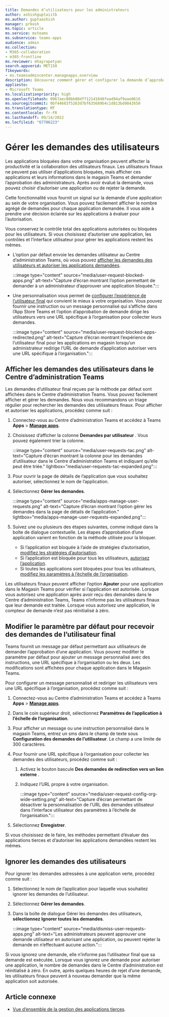 ```yaml
---
title: Demandes d’utilisateurs pour les administrateurs
author: ashishguptaiitb
ms.author: guptaashish
manager: prkosh
ms.topic: article
ms.service: msteams
ms.subservice: teams-apps
audience: admin
ms.collection:
- M365-collaboration
- m365-frontline
ms.reviewer: mhayrapetyan
search.appverid: MET150
f1keywords:
- ms.teamsadmincenter.manageapps.overview
description: Découvrez comment gérer et configurer la demande d’approbation des applications bloquées dans une organisation par l’utilisateur final.
appliesto:
- Microsoft Teams
ms.localizationpriority: high
ms.openlocfilehash: 0967aec80bb88dff12141040fead94af9aae0616
ms.sourcegitcommit: 0bf44683f5263d7bf635689b4c1d813bd9842650
ms.translationtype: MT
ms.contentlocale: fr-FR
ms.lasthandoff: 09/14/2022
ms.locfileid: "67706223"
---
```

# <a name="manage-user-requests"></a>Gérer les demandes des utilisateurs

Les applications bloquées dans votre organisation peuvent affecter la productivité et la collaboration des utilisateurs finaux. Les utilisateurs finaux ne peuvent pas utiliser d’applications bloquées, mais afficher ces applications et leurs informations dans le magasin Teams et demander l’approbation des administrateurs. Après avoir évalué la demande, vous pouvez choisir d’autoriser une application ou de rejeter la demande.

Cette fonctionnalité vous fournit un signal sur la demande d’une application au sein de votre organisation. Vous pouvez facilement afficher le nombre agrégé de demandes pour chaque application demandée. Il vous aide à prendre une décision éclairée sur les applications à évaluer pour l’autorisation.

Vous conservez le contrôle total des applications autorisées ou bloquées pour les utilisateurs. Si vous choisissez d’autoriser une application, les contrôles et l’interface utilisateur pour gérer les applications restent les mêmes.

* L’option par défaut envoie les demandes utilisateur au Centre d’administration Teams, où vous pouvez [afficher les demandes des utilisateurs et autoriser les applications demandées](#view-user-requests-in-teams-admin-center).

   :::image type="content" source="media/user-request-blocked-apps.png" alt-text="Capture d’écran montrant l’option permettant de demander à un administrateur d’approuver une application bloquée.":::

* Une personnalisation vous permet de [configurer l’expérience de l’utilisateur final](#modify-the-default-setting-to-receive-end-user-requests) qui convient le mieux à votre organisation. Vous pouvez fournir une instruction ou un message personnalisé qui s’affiche dans l’App Store Teams et l’option d’approbation de demande dirige les utilisateurs vers une URL spécifique à l’organisation pour collecter leurs demandes.

   :::image type="content" source="media/user-request-blocked-apps-redirected.png" alt-text="Capture d’écran montrant l’expérience de l’utilisateur final pour les applications en magasin lorsqu’un administrateur redirige l’URL de demande d’application autoriser vers une URL spécifique à l’organisation.":::

## <a name="view-user-requests-in-teams-admin-center"></a>Afficher les demandes des utilisateurs dans le Centre d’administration Teams

Les demandes d’utilisateur final reçues par la méthode par défaut sont affichées dans le Centre d’administration Teams. Vous pouvez facilement afficher et gérer les demandes. Nous vous recommandons un triage régulier pour rechercher les demandes des utilisateurs finaux. Pour afficher et autoriser les applications, procédez comme suit :

1. Connectez-vous au Centre d’administration Teams et accédez à Teams **Apps** > [**Manage apps**](https://admin.teams.microsoft.com/policies/manage-apps).

1. Choisissez d’afficher la colonne **Demandes par utilisateur** . Vous pouvez également trier la colonne.

   :::image type="content" source="media/user-requests-tac.png" alt-text="Capture d’écran montrant la colonne pour les demandes d’utilisateur dans le Centre d’administration Teams et indiquant qu’elle peut être triée." lightbox="media/user-requests-tac-expanded.png":::

1. Pour ouvrir la page de détails de l’application que vous souhaitez autoriser, sélectionnez le nom de l’application.

1. Sélectionnez **Gérer les demandes**.

   :::image type="content" source="media/apps-manage-user-requests.png" alt-text="Capture d’écran montrant l’option gérer les demandes dans la page de détails de l’application." lightbox="media/apps-manage-user-requests-expanded.png":::

1. Suivez une ou plusieurs des étapes suivantes, comme indiqué dans la boîte de dialogue contextuelle. Les étapes d’approbation d’une application varient en fonction de la méthode utilisée pour la bloquer.

   * Si l’application est bloquée à l’aide de stratégies d’autorisation, [modifiez les stratégies d’autorisation](teams-app-permission-policies.md).
   * Si l’application est bloquée pour tous les utilisateurs, [autorisez l’application](manage-apps.md#allow-and-block-apps).
   * Si toutes les applications sont bloquées pour tous les utilisateurs, [modifiez les paramètres à l’échelle de l’organisation](manage-apps.md#manage-org-wide-app-settings).

Les utilisateurs finaux peuvent afficher l’option **Ajouter** pour une application dans le Magasin Teams pour vérifier si l’application est autorisée. Lorsque vous autorisez une application après avoir reçu des demandes dans le Centre d’administration Teams, Teams n’informe pas les utilisateurs finaux que leur demande est traitée. Lorsque vous autorisez une application, le compteur de demande n’est pas réinitialisé à zéro.

## <a name="modify-the-default-setting-to-receive-end-user-requests"></a>Modifier le paramètre par défaut pour recevoir des demandes de l’utilisateur final

Teams fournit un message par défaut permettant aux utilisateurs de demander l’approbation d’une application. Vous pouvez modifier le paramètre par défaut pour ajouter un message personnalisé avec des instructions, une URL spécifique à l’organisation ou les deux. Les modifications sont affichées pour chaque application dans le Magasin Teams.

Pour configurer un message personnalisé et rediriger les utilisateurs vers une URL spécifique à l’organisation, procédez comme suit :

1. Connectez-vous au Centre d’administration Teams et accédez à Teams **Apps** > [**Manage apps**](https://admin.teams.microsoft.com/policies/manage-apps).

1. Dans le coin supérieur droit, sélectionnez **Paramètres de l’application à l’échelle de l’organisation**.

1. Pour afficher un message ou une instruction personnalisé dans le magasin Teams, entrez un sms dans le champ de texte sous **Configuration des demandes de l’utilisateur**. Le champ a une limite de 300 caractères.

1. Pour fournir une URL spécifique à l’organisation pour collecter les demandes des utilisateurs, procédez comme suit :

   1. Activez le bouton bascule **Des demandes de redirection vers un lien externe** .
   1. Indiquez l’URL propre à votre organisation.

      :::image type="content" source="media/user-request-config-org-wide-setting.png" alt-text="Capture d’écran permettant de désactiver la personnalisation de l’URL des demandes utilisateur dans l’interface utilisateur des paramètres à l’échelle de l’organisation.":::

1. Sélectionnez **Enregistrer**.

Si vous choisissez de le faire, les méthodes permettant d’évaluer des applications tierces et d’autoriser les applications demandées restent les mêmes.

## <a name="dismiss-user-requests"></a>Ignorer les demandes des utilisateurs

Pour ignorer les demandes adressées à une application verte, procédez comme suit :

1. Sélectionnez le nom de l’application pour laquelle vous souhaitez ignorer les demandes de l’utilisateur.
1. Sélectionnez **Gérer les demandes**.
1. Dans la boîte de dialogue Gérer les demandes des utilisateurs, **sélectionnez Ignorer toutes les demandes**.

   :::image type="content" source="media/dismiss-user-requests-apps.png" alt-text="Les administrateurs peuvent approuver une demande utilisateur en autorisant une application, ou peuvent rejeter la demande en n’effectuant aucune action.":::

Si vous ignorez une demande, elle n’informe pas l’utilisateur final que sa demande est exécutée. Lorsque vous ignorez une demande pour autoriser une application, le nombre de demandes dans le Centre d’administration est réinitialisé à zéro. En outre, après quelques heures de rejet d’une demande, les utilisateurs finaux peuvent à nouveau demander que la même application soit autorisée.

## <a name="related-article"></a>Article connexe

* [Vue d’ensemble de la gestion des applications tierces](manage-apps.md).
